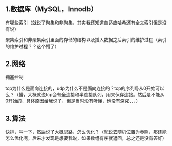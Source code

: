## 1.数据库（MySQL，Innodb）

有哪些索引（就说了聚集和非聚集，其实我还知道自适应哈希还有全文索引但是没有说）

聚集索引和非聚集索引里面的存储的结构以及插入数据之后索引的维护过程（索引的维护过程？？这个懵了）

## 2.网络

拥塞控制

tcp为什么是面向连接的，udp为什么不是面向连接的？tcp的序列号从0开始可以么？（懵，大概就说tcp会有全连接和半连接队列，用来保存连接。然后是不能从0开始的，具体原因给我说了，但是当时没有听懂，也没有深究、、、）

## 3.算法

快排，写一下，然后说了大概思路，怎么优化？（就说去随机位置为参照，那还能怎么优化呢，后来才发现是想要我说，如果数组有序就返回，总之还是没有答好）



